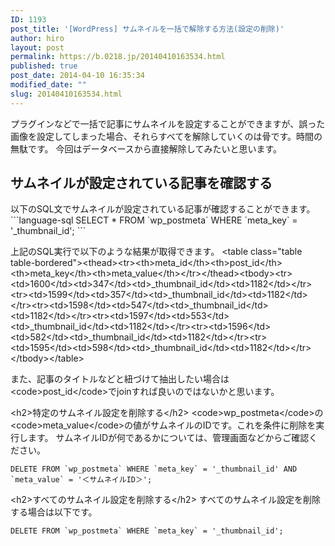 ```yaml
---
ID: 1193
post_title: '[WordPress] サムネイルを一括で解除する方法(設定の削除)'
author: hiro
layout: post
permalink: https://b.0218.jp/20140410163534.html
published: true
post_date: 2014-04-10 16:35:34
modified_date: ""
slug: 20140410163534.html
---
```

プラグインなどで一括で記事にサムネイルを設定することができますが、誤った画像を設定してしまった場合、それらすべてを解除していくのは骨です。時間の無駄です。
今回はデータベースから直接解除してみたいと思います。
<!--more-->
<h2>サムネイルが設定されている記事を確認する</h2>
以下のSQL文でサムネイルが設定されている記事が確認することができます。
```language-sql
SELECT * FROM `wp_postmeta` WHERE `meta_key` = '_thumbnail_id';
```

上記のSQL実行で以下のような結果が取得できます。
&lt;table class=&quot;table table-bordered&quot;&gt;&lt;thead&gt;&lt;tr&gt;&lt;th&gt;meta_id&lt;/th&gt;&lt;th&gt;post_id&lt;/th&gt;&lt;th&gt;meta_key&lt;/th&gt;&lt;th&gt;meta_value&lt;/th&gt;&lt;/tr&gt;&lt;/thead&gt;&lt;tbody&gt;&lt;tr&gt;&lt;td&gt;1600&lt;/td&gt;&lt;td&gt;347&lt;/td&gt;&lt;td&gt;_thumbnail_id&lt;/td&gt;&lt;td&gt;1182&lt;/td&gt;&lt;/tr&gt;&lt;tr&gt;&lt;td&gt;1599&lt;/td&gt;&lt;td&gt;357&lt;/td&gt;&lt;td&gt;_thumbnail_id&lt;/td&gt;&lt;td&gt;1182&lt;/td&gt;&lt;/tr&gt;&lt;tr&gt;&lt;td&gt;1598&lt;/td&gt;&lt;td&gt;547&lt;/td&gt;&lt;td&gt;_thumbnail_id&lt;/td&gt;&lt;td&gt;1182&lt;/td&gt;&lt;/tr&gt;&lt;tr&gt;&lt;td&gt;1597&lt;/td&gt;&lt;td&gt;553&lt;/td&gt;&lt;td&gt;_thumbnail_id&lt;/td&gt;&lt;td&gt;1182&lt;/td&gt;&lt;/tr&gt;&lt;tr&gt;&lt;td&gt;1596&lt;/td&gt;&lt;td&gt;582&lt;/td&gt;&lt;td&gt;_thumbnail_id&lt;/td&gt;&lt;td&gt;1182&lt;/td&gt;&lt;/tr&gt;&lt;tr&gt;&lt;td&gt;1595&lt;/td&gt;&lt;td&gt;598&lt;/td&gt;&lt;td&gt;_thumbnail_id&lt;/td&gt;&lt;td&gt;1182&lt;/td&gt;&lt;/tr&gt;&lt;/tbody&gt;&lt;/table&gt;

また、記事のタイトルなどと紐づけて抽出したい場合は&lt;code&gt;post_id&lt;/code&gt;でjoinすれば良いのではないかと思います。

&lt;h2&gt;特定のサムネイル設定を削除する&lt;/h2&gt; 
&lt;code&gt;wp_postmeta&lt;/code&gt;の&lt;code&gt;meta_value&lt;/code&gt;の値がサムネイルのIDです。これを条件に削除を実行します。
サムネイルIDが何であるかについては、管理画面などからご確認ください。
```language-sql
DELETE FROM `wp_postmeta` WHERE `meta_key` = '_thumbnail_id' AND `meta_value` = '＜サムネイルID＞';
```

&lt;h2&gt;すべてのサムネイル設定を削除する&lt;/h2&gt; 
すべてのサムネイル設定を削除する場合は以下です。
```language-sql
DELETE FROM `wp_postmeta` WHERE `meta_key` = '_thumbnail_id';
```